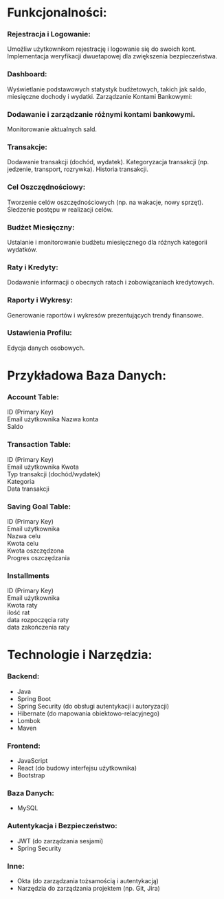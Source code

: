 # Funkcjonalności:
### Rejestracja i Logowanie:

Umożliw użytkownikom rejestrację i logowanie się do swoich kont.
Implementacja weryfikacji dwuetapowej dla zwiększenia bezpieczeństwa.
### Dashboard:

Wyświetlanie podstawowych statystyk budżetowych, takich jak saldo, miesięczne dochody i wydatki.
Zarządzanie Kontami Bankowymi:

### Dodawanie i zarządzanie różnymi kontami bankowymi.
Monitorowanie aktualnych sald.
### Transakcje:

Dodawanie transakcji (dochód, wydatek).
Kategoryzacja transakcji (np. jedzenie, transport, rozrywka).
Historia transakcji.
### Cel Oszczędnościowy:

Tworzenie celów oszczędnościowych (np. na wakacje, nowy sprzęt).
Śledzenie postępu w realizacji celów.
### Budżet Miesięczny:

Ustalanie i monitorowanie budżetu miesięcznego dla różnych kategorii wydatków.
### Raty i Kredyty:

Dodawanie informacji o obecnych ratach i zobowiązaniach kredytowych.
### Raporty i Wykresy:

Generowanie raportów i wykresów prezentujących trendy finansowe.
### Ustawienia Profilu:

Edycja danych osobowych.

# Przykładowa Baza Danych:

### Account Table:

ID (Primary Key)  
Email użytkownika
Nazwa konta  
Saldo  
### Transaction Table:  

ID (Primary Key)  
Email użytkownika
Kwota  
Typ transakcji (dochód/wydatek)  
Kategoria  
Data transakcji  
### Saving Goal Table:  

ID (Primary Key)  
Email użytkownika  
Nazwa celu  
Kwota celu  
Kwota oszczędzona  
Progres oszczędzania  

### Installments
ID (Primary Key)  
Email użytkownika  
Kwota raty  
ilość rat  
data rozpoczęcia raty  
data zakończenia raty

# Technologie i Narzędzia:  
### Backend:

* Java
* Spring Boot
* Spring Security (do obsługi autentykacji i autoryzacji)
* Hibernate (do mapowania obiektowo-relacyjnego)
* Lombok
* Maven

 
### Frontend:

* JavaScript
* React (do budowy interfejsu użytkownika)
* Bootstrap
### Baza Danych:

* MySQL
### Autentykacja i Bezpieczeństwo:

* JWT (do zarządzania sesjami)
* Spring Security
### Inne:

* Okta (do zarządzania tożsamością i autentykacją)
* Narzędzia do zarządzania projektem (np. Git, Jira)